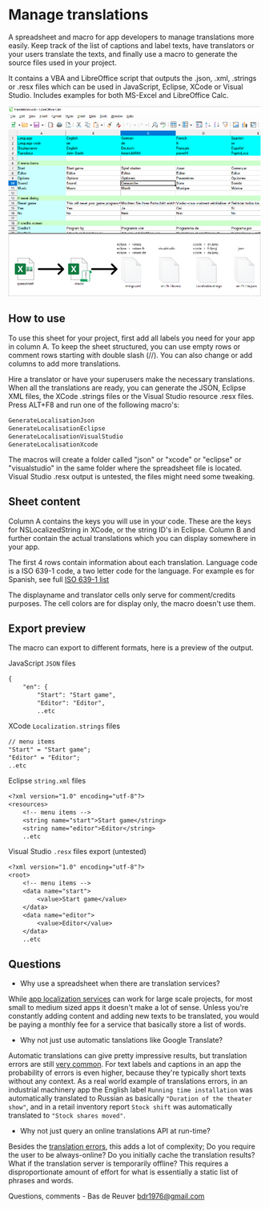 Manage translations
===================

A spreadsheet and macro for app developers to manage translations more easily.
Keep track of the list of captions and label texts, have translators or your users
translate the texts, and finally use a macro to generate the source files used in your project.

It contains a VBA and LibreOffice script that outputs the .json, .xml, .strings or .resx files
which can be used in JavaScript, Eclipse, XCode or Visual Studio.
Includes examples for both MS-Excel and LibreOffice Calc.

![preview screenshot](/generate_localization_preview.png?raw=true "Translations spreadsheet preview")

How to use
----------
To use this sheet for your project, first add all labels you need for your app 
in column A. To keep the sheet structured, you can use empty rows or comment 
rows starting with double slash (//). You can also change or add columns to add 
more translations.

Hire a translator or have your superusers make the necessary translations.
When all the translations are ready, you can generate the JSON, Eclipse XML files, the
XCode .strings files or the Visual Studio resource .resx files. Press ALT+F8 and run one
of the following macro's:

	GenerateLocalisationJson
	GenerateLocalisationEclipse
	GenerateLocalisationVisualStudio
	GenerateLocalisationXcode

The macros will create a folder called "json" or "xcode" or "eclipse" or
"visualstudio" in the same folder where the spreadsheet file is located.
Visual Studio .resx output is untested, the files might need some tweaking.

Sheet content
-------------
Column A contains the keys you will use in your code. These are the keys for
NSLocalizedString in XCode, or the string ID's in Eclipse. Column B and further
contain the actual translations which you can display somewhere in your app.

The first 4 rows contain information about each translation. Language code is a
ISO 639-1 code, a two letter code for the language. For example es for Spanish,
see full [ISO 639-1 list](http://en.wikipedia.org/wiki/List_of_ISO_639-1_codes)

The displayname and translator cells only serve for comment/credits purposes.
The cell colors are for display only, the macro doesn't use them.


Export preview
--------------
The macro can export to different formats, here is a preview of the output.

JavaScript `JSON` files

	{
		"en": {
			"Start": "Start game",
			"Editor": "Editor",
			..etc

XCode `Localization.strings` files

	// menu items
	"Start" = "Start game";
	"Editor" = "Editor";
	..etc

Eclipse `string.xml` files

	<?xml version="1.0" encoding="utf-8"?>
	<resources>
		<!-- menu items -->
		<string name="start">Start game</string>
		<string name="editor">Editor</string>
		..etc

Visual Studio `.resx` files export (untested)

	<?xml version="1.0" encoding="utf-8"?>
	<root>
		<!-- menu items -->
		<data name="start">
			<value>Start game</value>
		</data>
		<data name="editor">
			<value>Editor</value>
		</data>
		..etc
		
Questions
---------

* Why use a spreadsheet when there are translation services?

While [app localization services](https://www.google.com/search?q=localization+service) can work for large scale projects,
for most small to medium sized apps it doesn't make a lot of sense.
Unless you're constantly adding content and adding new texts to be translated,
you would be paying a monthly fee for a service that basically store a list of words.

* Why not just use automatic tanslations like Google Translate?

Automatic translations can give pretty impressive results, but translation errors are still [very common](https://www.reddit.com/r/Translation_Fails/).
For text labels and captions in an app the probability of errors is even higher, because they're typically short texts without any context.
As a real world example of translations errors, in an industrial machinery app the English label `Running time installation` was automatically translated to Russian as basically `"Duration of the theater show"`,
and in a retail inventory report `Stock shift` was automatically translated to `"Stock shares moved"`.

* Why not just query an online translations API at run-time?

Besides the [translation errors](https://translate.google.com/?sl=fr&tl=en&text=se%20taper%20le%20cul%20par%20terre&op=translate),
this adds a lot of complexity;
Do you require the user to be always-online? Do you initially cache the translation results?
What if the translation server is temporarily offline?
This requires a disproportionate amount of effort for what is essentially a static list of phrases and words.


Questions, comments - Bas de Reuver bdr1976@gmail.com
